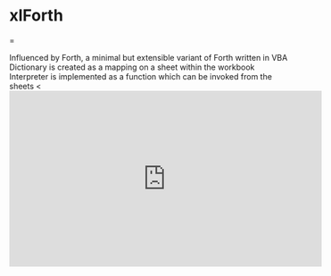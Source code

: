 # xlForth

=

Influenced by Forth, a minimal but extensible variant of Forth written in VBA
Dictionary is created as a mapping on a sheet within the workbook
Interpreter is implemented as a function which can be invoked from the sheets
< <iframe width="560" height="315" src="https://www.youtube.com/embed/bcXg-4C17bs" title="YouTube video player" frameborder="0" allow="accelerometer; autoplay; clipboard-write; encrypted-media; gyroscope; picture-in-picture" allowfullscreen></iframe>
